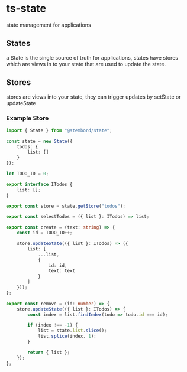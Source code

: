 # ts-state

state management for applications

## States

a State is the single source of truth for applications, states have stores which are views in to your state that are used to update the state.

## Stores

stores are views into your state, they can trigger updates by setState or updateState

### Example Store

```typescript
import { State } from "@stembord/state";

const state = new State({
    todos: {
        list: []
    }
});

let TODO_ID = 0;

export interface ITodos {
    list: [];
}

export const store = state.getStore("todos");

export const selectTodos = ({ list }: ITodos) => list;

export const create = (text: string) => {
    const id = TODO_ID++;

    store.updateState(({ list }: ITodos) => ({
        list: [
            ...list,
            {
                id: id,
                text: text
            }
        ]
    }));
};

export const remove = (id: number) => {
    store.updateState(({ list }: ITodos) => {
        const index = list.findIndex(todo => todo.id === id);

        if (index !== -1) {
            list = state.list.slice();
            list.splice(index, 1);
        }

        return { list };
    });
};
```
